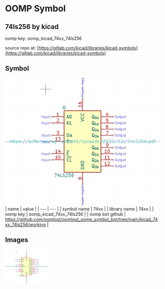# OOMP Symbol  
## 74ls256  by kicad  
  
oomp key: oomp_kicad_74xx_74ls256  
  
source repo at: [https://gitlab.com/kicad/libraries/kicad-symbols](https://gitlab.com/kicad/libraries/kicad-symbols)  
## Symbol  
  
[![working.png](working_600.png)](working.png)  
| name | value | 
| --- | --- | 
| symbol name | 74xx | 
| library name | 74xx | 
| oomp key | oomp_kicad_74xx_74ls256 | 
| oomp bot github | https://github.com/oomlout/oomlout_oomp_symbol_bot/tree/main/kicad_74xx_74ls256/working | 
## Images  
  
[![working.png](working_140.png)](working.png)  
